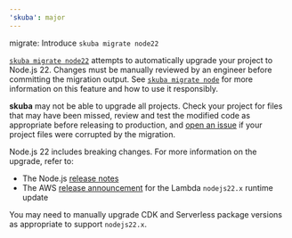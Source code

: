 ```yaml
---
'skuba': major
---
```


migrate: Introduce `skuba migrate node22`

[`skuba migrate node22`](https://seek-oss.github.io/skuba/docs/cli/migrate.html#skuba-migrate-node22) attempts to automatically upgrade your project to Node.js 22. Changes must be manually reviewed by an engineer before committing the migration output. See [`skuba migrate node`](https://seek-oss.github.io/skuba/docs/cli/migrate.html#skuba-migrate-node) for more information on this feature and how to use it responsibly.

**skuba** may not be able to upgrade all projects. Check your project for files that may have been missed, review and test the modified code as appropriate before releasing to production, and [open an issue](https://github.com/seek-oss/skuba/issues/new) if your project files were corrupted by the migration.

Node.js 22 includes breaking changes. For more information on the upgrade, refer to:

- The Node.js [release notes][node-22]
- The AWS [release announcement][aws-22] for the Lambda `nodejs22.x` runtime update

You may need to manually upgrade CDK and Serverless package versions as appropriate to support `nodejs22.x`.

[aws-22]: https://aws.amazon.com/blogs/compute/node-js-22-runtime-now-available-in-aws-lambda/
[node-22]: https://nodejs.org/en/blog/announcements/v22-release-announce
